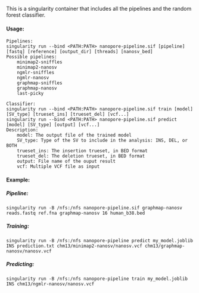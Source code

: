 This is a singularity container that includes all the pipelines and the random forest classifier.

#### Usage:
```
Pipelines:
singularity run --bind <PATH:PATH> nanopore-pipeline.sif [pipeline] [fastq] [reference] [output_dir] [threads] [nanosv_bed]
Possible pipelines:
	minimap2-sniffles
	minimap2-nanosv
	ngmlr-sniffles
	ngmlr-nanosv
	graphmap-sniffles
	graphmap-nanosv
	last-picky

Classifier:
singularity run --bind <PATH:PATH> nanopore-pipeline.sif train [model] [SV_type] [trueset_ins] [trueset_del] [vcf...]
singularity run --bind <PATH:PATH> nanopore-pipeline.sif predict [model] [SV_type] [output] [vcf...]
Description:
	model: The output file of the trained model
	SV_type: Type of the SV to include in the analysis: INS, DEL, or BOTH
	trueset_ins: The insertion trueset, in BED format
	trueset_del: The deletion trueset, in BED format
	output: File name of the ouput result
	vcf: Multiple VCF file as input
```

#### Example:

##### Pipeline:
```
singularity run -B /nfs:/nfs nanopore-pipeline.sif graphmap-nanosv reads.fastq ref.fna graphmap-nanosv 16 human_b38.bed
```

##### Training:
```
singularity run -B /nfs:/nfs nanopore-pipeline predict my_model.joblib INS prediction.txt chm13/minimap2-nanosv/nanosv.vcf chm13/graphmap-nanosv/nanosv.vcf
```

##### Predicting:
```
singularity run -B /nfs:/nfs nanopore-pipeline train my_model.joblib INS chm13/ngmlr-nanosv/nanosv.vcf
```
